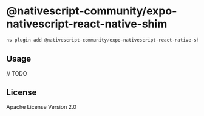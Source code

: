 # @nativescript-community/expo-nativescript-react-native-shim

```javascript
ns plugin add @nativescript-community/expo-nativescript-react-native-shim
```

## Usage

// TODO

## License

Apache License Version 2.0
